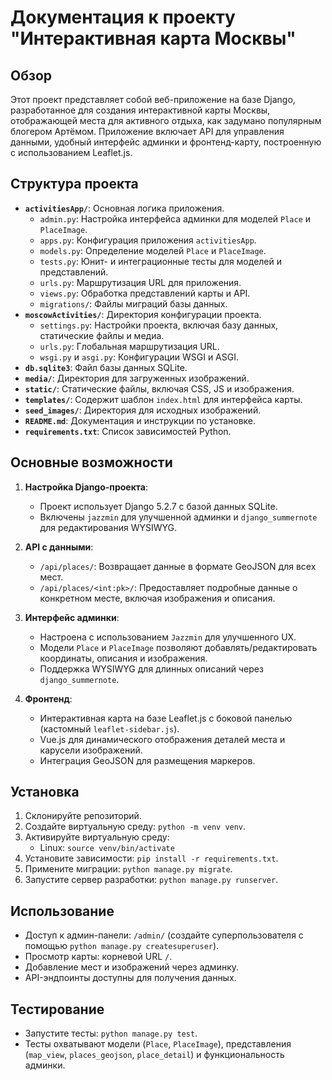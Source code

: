# Документация к проекту "Интерактивная карта Москвы"

## Обзор
Этот проект представляет собой веб-приложение на базе Django, разработанное для создания интерактивной карты Москвы, отображающей места для активного отдыха, как задумано популярным блогером Артёмом. Приложение включает API для управления данными, удобный интерфейс админки и фронтенд-карту, построенную с использованием Leaflet.js.

## Структура проекта
- **`activitiesApp/`**: Основная логика приложения.
  - `admin.py`: Настройка интерфейса админки для моделей `Place` и `PlaceImage`.
  - `apps.py`: Конфигурация приложения `activitiesApp`.
  - `models.py`: Определение моделей `Place` и `PlaceImage`.
  - `tests.py`: Юнит- и интеграционные тесты для моделей и представлений.
  - `urls.py`: Маршрутизация URL для приложения.
  - `views.py`: Обработка представлений карты и API.
  - `migrations/`: Файлы миграций базы данных.
- **`moscowActivities/`**: Директория конфигурации проекта.
  - `settings.py`: Настройки проекта, включая базу данных, статические файлы и медиа.
  - `urls.py`: Глобальная маршрутизация URL.
  - `wsgi.py` и `asgi.py`: Конфигурации WSGI и ASGI.
- **`db.sqlite3`**: Файл базы данных SQLite.
- **`media/`**: Директория для загруженных изображений.
- **`static/`**: Статические файлы, включая CSS, JS и изображения.
- **`templates/`**: Содержит шаблон `index.html` для интерфейса карты.
- **`seed_images/`**: Директория для исходных изображений.
- **`README.md`**: Документация и инструкции по установке.
- **`requirements.txt`**: Список зависимостей Python.

## Основные возможности
1. **Настройка Django-проекта**:
   - Проект использует Django 5.2.7 с базой данных SQLite.
   - Включены `jazzmin` для улучшенной админки и `django_summernote` для редактирования WYSIWYG.

2. **API с данными**:
   - `/api/places/`: Возвращает данные в формате GeoJSON для всех мест.
   - `/api/places/<int:pk>/`: Предоставляет подробные данные о конкретном месте, включая изображения и описания.

3. **Интерфейс админки**:
   - Настроена с использованием `Jazzmin` для улучшенного UX.
   - Модели `Place` и `PlaceImage` позволяют добавлять/редактировать координаты, описания и изображения.
   - Поддержка WYSIWYG для длинных описаний через `django_summernote`.

4. **Фронтенд**:
   - Интерактивная карта на базе Leaflet.js с боковой панелью (кастомный `leaflet-sidebar.js`).
   - Vue.js для динамического отображения деталей места и карусели изображений.
   - Интеграция GeoJSON для размещения маркеров.

## Установка
1. Склонируйте репозиторий.
2. Создайте виртуальную среду: `python -m venv venv`.
3. Активируйте виртуальную среду:
   - Linux: `source venv/bin/activate`
4. Установите зависимости: `pip install -r requirements.txt`.
5. Примените миграции: `python manage.py migrate`.
6. Запустите сервер разработки: `python manage.py runserver`.

## Использование
- Доступ к админ-панели: `/admin/` (создайте суперпользователя с помощью `python manage.py createsuperuser`).
- Просмотр карты: корневой URL `/`.
- Добавление мест и изображений через админку.
- API-эндпоинты доступны для получения данных.

## Тестирование
- Запустите тесты: `python manage.py test`.
- Тесты охватывают модели (`Place`, `PlaceImage`), представления (`map_view`, `places_geojson`, `place_detail`) и функциональность админки.